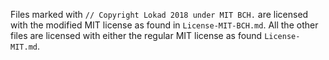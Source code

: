 Files marked with `// Copyright Lokad 2018 under MIT BCH.` are licensed with the 
modified MIT license as found in `License-MIT-BCH.md`. All the other files are 
licensed with either the regular MIT license as found `License-MIT.md`.
